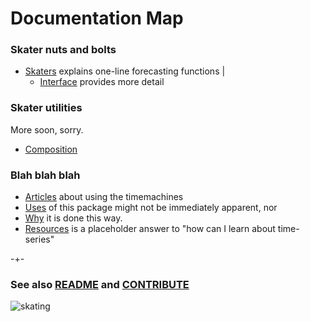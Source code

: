 

# Documentation Map

### Skater nuts and bolts

- [Skaters](https://microprediction.github.io/timemachines/skaters.html) explains one-line forecasting functions
    |
    - [Interface](https://microprediction.github.io/timemachines/interface.html) provides more detail

### Skater utilities
More soon, sorry. 

- [Composition](https://microprediction.github.io/timemachines/composition.html)


### Blah blah blah

- [Articles](https://microprediction.github.io/timemachines/articles.html) about using the timemachines
- [Uses](https://microprediction.github.io/timemachines/interface.html) of this package might not be immediately apparent, nor
- [Why](https://microprediction.github.io/timemachines/interface.html) it is done this way.
- [Resources](https://microprediction.github.io/timemachines/resources.html) is a placeholder answer to "how can I learn about time-series"


-+- 

### See also [README](https://github.com/microprediction/timemachines/blob/main/README.md) and [CONTRIBUTE](https://github.com/microprediction/timemachines/blob/main/CONTRIBUTE.md) 


![skating](https://i.imgur.com/elu5muO.png)
